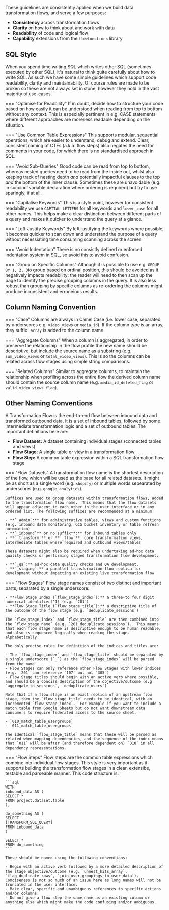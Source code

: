These guidelines are consistently applied when we build data transformation flows, and serve a few purposes:

- **Consistency** across transformation flows
- **Clarity** on how to think about and work with data
- **Readability** of code and logical flow
- **Capability** extensions from the `flowfunctions` library

## SQL Style
When you spend time writing SQL which writes other SQL (sometimes executed by other SQL), it's natural to think quite carefully about how to write SQL.  As such we have some simple guidelines which support code readability, clarity and maintainability.  Of course rules are made to be broken so these are not always set in stone, however they hold in the vast majority of use-cases.

=== "Optimise for Readbility" 
    If in doubt, decide how to structure your code based on how easily it can be understood when reading from top to bottom without any context. This is especially pertinent in e.g. CASE statements where different approaches are more/less readable depending on the situation.

=== "Use Common Table Expressions" 
    This supports modular, sequential operations, which are easier to understand, debug and extend.  Clear, consistent naming of CTEs (a.k.a. flow steps) also negates the need for comments in your code, for which there is no standardised approach in SQL.

=== "Avoid Sub-Queries" 
    Good code can be read from top to bottom, whereas nested queries need to be read from the inside out, whilst also keeping track of nesting depth _and_ potentially impactful clauses to the top _and_ the bottom of the inner clause.  Sometimes these are unavoidable (e.g. in succinct variable declaration where ordering is required) but try to use sparingly, if at all.

=== "Capitalise Keywords" 
    This is a style point, however for consistent readability we use `CAPITAL LETTERS` for all keywords and `lower_case` for all other names.  This helps make a clear distinction between different parts of a query and makes it quicker to understand the query at a glance.

=== "Left-Justify Keywords" 
    By left-justifying the keywords where possible, it becomes quicker to scan down and understand the purpose of a query without necessiating time consuming scanning across the screen.

=== "Avoid Indentation" 
    There is no consistly defined or enforced indentation system in SQL, so avoid this to avoid confusion. 

=== "Group on Specific Columns" 
    Although it is possible to use e.g. `GROUP BY 1, 2, 3`to group based on ordinal position, this should be avoided as it negatively impacts readability: the reader will need to then scan up the page to identify the precise grouping columns in the query.  It is also less robust than grouping by specific columns as re-ordering the columns might produce inconsistent and erroneious results.     

## Column Naming Convention
=== "Case" 
    Columns are always in Camel Case (i.e. lower case, separated by underscores e.g. `video_views` or `media_id`).  If the column type is an array, they suffix `_array` is added to the column name.

=== "Aggregate Columns" 
    When a column is aggregated, in order to preserve the relationship in the flow profile the new name should be descriptive, but include the source name as a substring (e.g. `sum_video_views` or `total_video_views`).  This is so the columns can be related across flow stages using simple string comparisons. 

=== "Related Columns" 
    Similar to aggregate columns, to maintain the relationship when profiling across the entire flow the derived column name should contain the source column name (e.g. `media_id_deleted_flag` or `valid_video_views_flag`).

## Other Naming Conventions
A Transformation Flow is the end-to-end flow between inbound data and transformed outbound data.  It is a set of inbound tables, followed by some intermediate transformation logic and a set of outbound tables.  The important definitions here are:

- **Flow Dataset:** A dataset containing individual stages (connected tables and views)
- **Flow Stage:** A single table or view in a transformation flow   
- **Flow Step:** A common table expression within a SQL transformation flow stage

=== "Flow Datasets"
    A transformation flow name is the shortest description of the flow, which will be used as the base for all related datasets. It might be as short as a single word (e.g. `shopify`) or multiple words sepearated by underscores (e.g. `google_analytics`).
    
    Suffixes are used to group datasets within transformation flows, added to the transformation flow name.  This means that the flow datasets will appear adjacent to each other in the user interface or in any ordered list. The following suffixes are recommended at a minimum:

    - **`_admin`:** for administrative tables, views and custom functions (e.g. inbound data monitoring, GCS bucket inventory or table refresh automation)
    - **`_inbound`** or no suffix**:** for inbound tables only
    - **`_transform`** or **`_flow`**: core transformation views, intermediate tables where required and outbound views/tables 

    These datasets might also be required when undertaking ad-hoc data quality checks or performing staged transformation flow development:

    - **`_qa`:** ad-hoc data quality checks and QA development.
    - **`_staging`:** a parallel transformation flow replica for development without impacting an existing live transformation flow

=== "Flow Stages"
    Flow stage names consist of two distinct and important parts, separated by a single underscore:

    - **Flow Stage Index (`flow_stage_index`):** a three-to four digit numerical identifier[^1] (e.g. `201`)
    - **Flow Stage Title (`flow_stage_title`):** a descriptive title of the outcome of the flow stage (e.g. `deduplicate_sessions`)

    The `flow_stage_index` and `flow_stage_title` are then combined into the `flow_stage_name` (e.g. `201_deduplicate_sessions`).  This means that each flow stage name is descriptive enough to be human readable, and also is sequenced logically when reading the stages alphabetically.

    The only precise rules for definition of the indices and titles are:

    - The `flow_stage_index` and `flow_stage_title` should be separated by a single underscore (`_`) as the `flow_stage_index` will be parsed from the name
    - Flow Stages can only reference other Flow Stages with lower indices (e.g. `201` can reference `107` but not `305`)
    - Flow Stage titles should begin with an active verb where possible, and should be a concise description of the objective/outcome (e.g. `aggregate_to_sessions`, `deduplicate_users`)

    Note that if a flow stage is an exact replica of an upstream flow stage, then the `flow_stage_title` needs to be identical, with an incremented `flow_stage_index`.  For example if you want to include a match table from Google Sheets but do not want downstream data consumers to require federated access to the source sheet:
    
    - `010_match_table_usergroups`
    - `011_match_table_usergroups`

    The identical `flow_stage_title` means that these will be parsed as related when mapping dependencies, and the sequence of the index means that `011` will be after (and therefore dependent on) `010` in all dependency representations.

=== "Flow Steps"
    Flow steps are the common table expressions which combine into individual flow stages.  This style is very important as it supports building the transformation flow stages in a clear, extensibe, testable and parseable manner.  This code structure is:

    ```sql
    WITH
    inbound_data AS (
    SELECT *
    FROM project.dataset.table
    ),

    do_something AS (
    SELECT
    [TRANSFORM_SQL_QUERY]
    FROM inbound_data
    )

    SELECT *
    FROM do_something
    ```
    
    These should be named using the following conventions:

    - Begin with an active verb followed by a more detailed description of the stage objective/outcome (e.g. `unnest_hits_array`, `flag_duplicate_rows`, `join_user_groupings_to_user_data`).  Conciseness is not so much of an issue here as long names will not be truncated in the user interface.
    - Make clear, specific and unambiguous references to specific actions and/or columns.  
    - Do not give a flow step the same name as an existing column or anything else which might make the code confusing and/or ambiguous. 

[^1]: This approach is loosely based on the [Johnny.Decimal](https://johnnydecimal.com/) file organisation system, and is intended to be simple and flexible without being overly prescriptive.